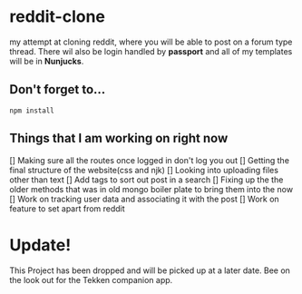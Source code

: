 # reddit-clone
my attempt at cloning reddit, where you will be able to post on a forum type thread.
There wil also be login handled by <strong>passport</strong> and all of my templates will be in <strong>Nunjucks</strong>.


## Don't forget to...
```
npm install
```
## Things that I am working on right now
[] Making sure all the routes once logged in don't log you out
[] Getting the final structure of the website(css and njk)
[] Looking into uploading files other than text
[] Add tags to sort out post in a search
[] Fixing up the the older methods that was in old mongo boiler plate to bring them into the now
[] Work on tracking user data and associating it with the post
[] Work on feature to set apart from reddit


# Update!
This Project has been dropped and will be picked up at a later date. Bee on the look out for the Tekken companion app.